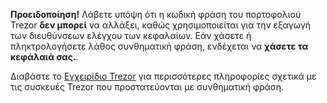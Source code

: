 **Προειδοποίηση!** Λάβετε υπόψη ότι η κωδική φράση του πορτοφολιού Trezor **δεν μπορεί** να αλλάξει, καθώς χρησιμοποιείται για την εξαγωγή των διευθύνσεων ελέγχου των κεφαλαίων. Εάν χάσετε ή πληκτρολογήσετε λάθος συνθηματική φράση, ενδέχεται να **χάσετε τα κεφάλαιά σας.**.

Διαβάστε το [Εγχειρίδιο Trezor](https://doc.satoshilabs.com) για περισσότερες πληροφορίες σχετικά με τις συσκευές Trezor που προστατεύονται με συνθηματική φράση.
